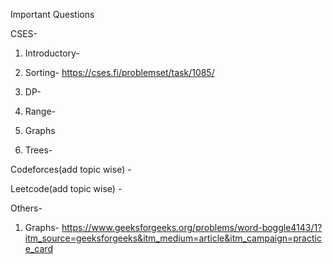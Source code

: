 Important Questions


CSES-
1. Introductory-

2. Sorting-
   https://cses.fi/problemset/task/1085/
  

4. DP-

5. Range-

6. Graphs

7. Trees-


Codeforces(add topic wise) -

Leetcode(add topic wise) -

Others-
1. Graphs-
https://www.geeksforgeeks.org/problems/word-boggle4143/1?itm_source=geeksforgeeks&itm_medium=article&itm_campaign=practice_card

